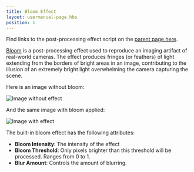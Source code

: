 ```yaml
---
title: Bloom Effect
layout: usermanual-page.hbs
position: 1
---
```


Find links to the post-processing effect script on the [parent page here][4].

[Bloom][1] is a post-processing effect used to reproduce an imaging artifact of real-world cameras. The effect produces fringes (or feathers) of light extending from the borders of bright areas in an image, contributing to the illusion of an extremely bright light overwhelming the camera capturing the scene.

Here is an image without bloom:

![Image without effect][2]

And the same image with bloom applied:

![Image with effect][3]

The built-in bloom effect has the following attributes:

* **Bloom Intensity**: The intensity of the effect
* **Bloom Threshold**: Only pixels brighter than this threshold will be processed. Ranges from 0 to 1.
* **Blur Amount**: Controls the amount of blurring.


[1]: https://en.wikipedia.org/wiki/Bloom_(shader_effect)
[2]: /images/platform/posteffects/without_effects.png
[3]: /images/platform/posteffects/with_bloom.png
[4]: /user-manual/graphics/posteffects/